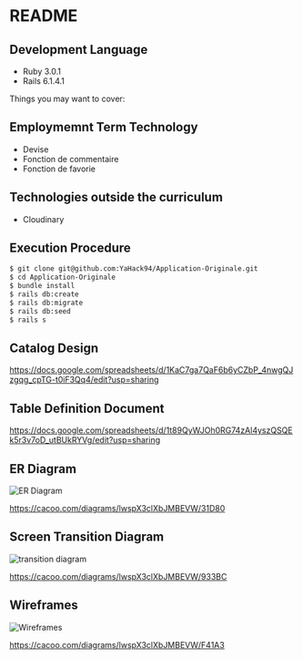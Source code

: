 # README

## Development Language

- Ruby 3.0.1
- Rails 6.1.4.1

Things you may want to cover:

## Employmemnt Term Technology

- Devise
- Fonction de commentaire
- Fonction de favorie

## Technologies outside the curriculum

- Cloudinary

## Execution Procedure

```bash
$ git clone git@github.com:YaHack94/Application-Originale.git
$ cd Application-Originale
$ bundle install
$ rails db:create
$ rails db:migrate
$ rails db:seed
$ rails s
```

## Catalog Design

https://docs.google.com/spreadsheets/d/1KaC7ga7QaF6b6yCZbP_4nwgQJzgqg_cpTG-t0iF3Qq4/edit?usp=sharing

## Table Definition Document

https://docs.google.com/spreadsheets/d/1t89QyWJOh0RG74zAl4yszQSQEk5r3v7oD_utBUkRYVg/edit?usp=sharing

## ER Diagram

![ER Diagram](https://cacoo.com/diagrams/lwspX3clXbJMBEVW-31D80.png)

https://cacoo.com/diagrams/lwspX3clXbJMBEVW/31D80

## Screen Transition Diagram

![transition  diagram](https://cacoo.com/diagrams/lwspX3clXbJMBEVW-933BC.png)

https://cacoo.com/diagrams/lwspX3clXbJMBEVW/933BC

## Wireframes

![Wireframes](https://cacoo.com/diagrams/lwspX3clXbJMBEVW-F41A3.png)

https://cacoo.com/diagrams/lwspX3clXbJMBEVW/F41A3
